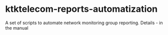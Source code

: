 # ktktelecom-reports-automatization
A set of scripts to automate network monitoring group reporting. Details - in the manual
